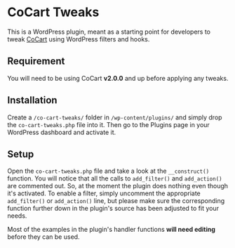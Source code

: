 # CoCart Tweaks

This is a WordPress plugin, meant as a starting point for developers to tweak [CoCart](https://cocart.xyz) using WordPress filters and hooks.

## Requirement

You will need to be using CoCart **v2.0.0** and up before applying any tweaks.

## Installation

Create a `/co-cart-tweaks/` folder in `/wp-content/plugins/` and simply drop the `co-cart-tweaks.php` file into it. Then go to the Plugins page in your WordPress dashboard and activate it.

## Setup

Open the `co-cart-tweaks.php` file and take a look at the `__construct()` function. You will notice that all the calls to `add_filter()` and `add_action()` are commented out. So, at the moment the plugin does nothing even though it's activated. To enable a filter, simply uncomment the appropriate `add_filter()` or `add_action()` line, but please make sure the corresponding function further down in the plugin's source has been adjusted to fit your needs.

Most of the examples in the plugin's handler functions **will need editing** before they can be used.
